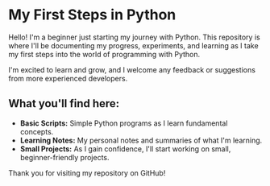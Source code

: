 # My First Steps in Python

Hello! I'm a beginner just starting my journey with Python. This repository is where I'll be documenting my progress, experiments, and learning as I take my first steps into the world of programming with Python.

I'm excited to learn and grow, and I welcome any feedback or suggestions from more experienced developers.

## What you'll find here:

*   **Basic Scripts:** Simple Python programs as I learn fundamental concepts.
*   **Learning Notes:** My personal notes and summaries of what I'm learning.
*   **Small Projects:** As I gain confidence, I'll start working on small, beginner-friendly projects.

Thank you for visiting my repository on GitHub!